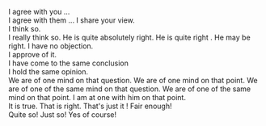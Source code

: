 I agree with you ...                         
I agree with them ...
I share your view.                                   
I think so.                                     
I really think so.
He is quite  absolutely right.
He is quite right .
He may be right.
I have no objection.                                
I approve of it.                                  
I have come to the same conclusion               
I hold the same opinion.              
We are of one mind on that question.
We are of one mind on that point.
We are of one of the same mind on that question.
We are of one of the same mind on that point.
I am at one with him on that point.           
It is true.
That is right.
That's just it !
Fair enough!                                         
Quite so!
Just so!
Yes of course!
